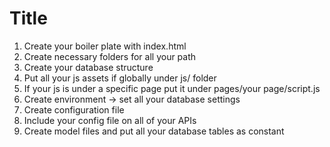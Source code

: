 # Title

1. Create your boiler plate with index.html
2. Create necessary folders for all your path
3. Create your database structure
4. Put all your js assets if globally under js/ folder
5. If your js is under a specific page put it under pages/your page/script.js
6. Create environment -> set all your database settings
7. Create configuration file
8. Include your config file on all of your APIs
9. Create model files and put all your database tables as constant
